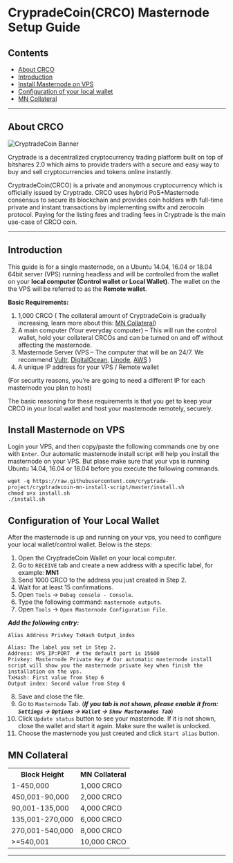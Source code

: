 CrypradeCoin(CRCO) Masternode  Setup Guide
=========================================

## Contents
- [About CRCO](#about-crco)
- [Introduction](#introduction)
- [Install Masternode on VPS](#install-masternode-on-vps)
- [Configuration of your local wallet](#configuration-of-your-local-wallet)
- [MN Collateral](#mn-collateral)

***

## About CRCO

![CryptradeCoin Banner](https://i.imgur.com/oM1aPBg.png)

Cryptrade is a decentralized cryptocurrency trading platform built on top of bitshares 2.0 which aims to provide traders with a secure and easy way to buy and sell cryptocurrencies and tokens online instantly.

CryptradeCoin(CRCO) is a private and anonymous cryptocurrency which is officially issued by Cryptrade. CRCO uses hybrid PoS+Masternode consensus to secure its blockchain and provides coin holders with full-time private and instant transactions by implementing swiftx and zerocoin protocol. Paying for the listing fees and trading fees in Cryptrade is the main use-case of CRCO coin.

***

## Introduction

This guide is for a single masternode, on a Ubuntu 14.04, 16.04 or 18.04 64bit server (VPS) running headless and will be controlled from the wallet on your **local computer (Control wallet or Local Wallet)**. The wallet on the the VPS will be referred to as the **Remote wallet**.

**Basic Requirements:**

1.  1,000 CRCO ( The collateral amount of CryptradeCoin is gradually increasing, learn more about this: [MN Collateral](#mn-collateral))
2.  A main computer (Your everyday computer) – This will run the control wallet, hold your collateral CRCOs and can be turned on and off without affecting the masternode.
3.  Masternode Server (VPS – The computer that will be on 24/7. We recommend [Vultr](https://www.vultr.com/?ref=7594415), [DigitalOcean](https://www.digitalocean.com/), [Linode](https://www.linode.com/?r=a21c6a221bdfbad108535fcd4a4898a732481648), [AWS](https://aws.amazon.com/) )
4.  A unique IP address for your VPS / Remote wallet

(For security reasons, you’re are going to need a different IP for each masternode you plan to host)

The basic reasoning for these requirements is that you get to keep your CRCO in your local wallet and host your masternode remotely, securely.

## Install Masternode on VPS

Login your VPS, and then copy/paste the following commands one by one with `Enter`. Our automatic masternode install script will help you install the masternode on your VPS. But plase make sure that your vps is running Ubuntu 14.04, 16.04 or 18.04 before you execute the following commands.

```shell
wget -q https://raw.githubusercontent.com/cryptrade-project/cryptradecoin-mn-install-script/master/install.sh
chmod u+x install.sh
./install.sh
```

## Configuration of Your Local Wallet

After the masternode is up and running on your vps, you need to configure your local wallet/control wallet. Below is the steps:

1. Open the CryptradeCoin Wallet on your local computer.
2. Go to `RECEIVE` tab and create a new address with a specific label, for example: **MN1**
3. Send 1000 CRCO to the address you just created in Step 2.
4. Wait for at least 15 confirmations.
5. Open `Tools` -> `Debug console - Console`.
6. Type the following command: `masternode outputs`.
7. Open `Tools` -> `Open Masternode Configuration File`.

***Add the following entry:***
```shell
Alias Address Privkey TxHash Output_index
```

```shell
Alias: The label you set in Step 2.
Address: VPS_IP:PORT  # the default port is 15600
Privkey: Masternode Private Key # Our automatic masternode install script will show you the masternode private key when finish the installation on the vps.
TxHash: First value from Step 6
Output index: Second value from Step 6
```
8. Save and close the file.
9. Go to `Masternode` Tab. (***If you tab is not shown, please enable it from: `Settings` -> `Options` -> `Wallet` -> `Show Masternodes Tab`***)
10. Click `Update status` button to see your masternode. If it is not shown, close the wallet and start it again. Make sure the wallet is unlocked.
11. Choose the masternode you just created and click `Start alias` button.


## MN Collateral
<table>
<tr><th>Block Height</th><th>MN Collateral</th></tr>
<tr><td>1-450,000</td><td>1,000 CRCO</td></tr>
<tr><td>450,001-90,000</td><td>2,000 CRCO</td></tr>
<tr><td>90,001-135,000</td><td>4,000 CRCO</td></tr>
<tr><td>135,001-270,000</td><td>6,000 CRCO</td></tr>
<tr><td>270,001-540,000</td><td>8,000 CRCO</td></tr>
<tr><td>>=540,001</td><td>10,000 CRCO</td></tr>
</table>

***

